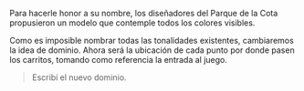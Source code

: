 Para hacerle honor a su nombre, los diseñadores del Parque de la Cota propusieron un modelo que contemple todos los colores visibles. 

Como es imposible nombrar todas las tonalidades existentes, cambiaremos la idea de dominio. Ahora será la ubicación de cada punto por donde pasen los carritos, tomando como referencia la entrada al juego. 

> Escribí el nuevo dominio.
